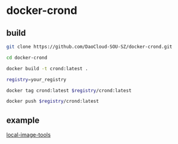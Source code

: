 # docker-crond

## build
```bash
git clone https://github.com/DaoCloud-SOU-SZ/docker-crond.git

cd docker-crond

docker build -t crond:latest .

registry=your_registry

docker tag crond:latest $registry/crond:latest

docker push $registry/crond:latest
```

## example
[local-image-tools](local-image-tools)
